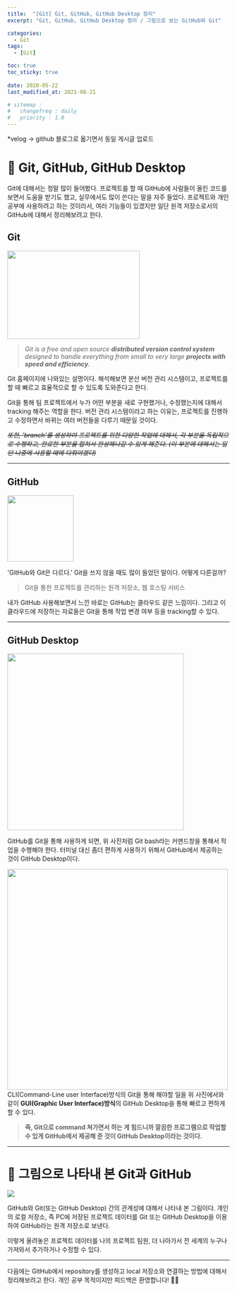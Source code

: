 ```yaml
---
title:  "[Git] Git, GitHub, GitHub Desktop 정리"
excerpt: "Git, GitHub, GitHub Desktop 정리 / 그림으로 보는 GitHub와 Git"

categories:
  - Git
tags:
  - [Git]

toc: true
toc_sticky: true
 
date: 2020-05-22
last_modified_at: 2021-08-21

# sitemap :
#   changefreq : daily
#   priority : 1.0
---
```

*velog -> github 블로그로 옮기면서 동일 게시글 업로드
 
# 🦥 Git, GitHub, GitHub Desktop
Git에 대해서는 정말 많이 들어봤다. 프로젝트를 할 때 GitHub에 사람들이 올린 코드를 보면서 도움을 받기도 했고, 실무에서도 많이 쓴다는 말을 자주 들었다. 프로젝트와 개인 공부에 사용하려고 하는 것이라서, 여러 기능들이 있겠지만 일단 원격 저장소로서의 GitHub에 대해서 정리해보려고 한다.

## Git
<img src="/assets/images/posts_img/ml-1/git-1-1.png" width="300" height="200"></img>

>_Git is a free and open source **distributed version control system** designed to handle everything from small to very large **projects with speed and efficiency**._

Git 홈페이지에 나와있는 설명이다. 해석해보면 분산 버전 관리 시스템이고, 프로젝트를 할 때 빠르고 효율적으로 할 수 있도록 도와준다고 한다.

Git을 통해 팀 프로젝트에서 누가 어떤 부분을 새로 구현했거나, 수정했는지에 대해서 tracking 해주는 역할을 한다. 버전 관리 시스템이라고 하는 이유는, 프로젝트를 진행하고 수정하면서 바뀌는 여러 버전들을 다루기 때문일 것이다.

_~~또한, 'branch'를 생성하여 프로젝트를 위한 다양한 작업에 대해서, 각 부분을 독립적으로 수행하고, 완료한 부분을 합쳐서 완성해나갈 수 있게 해준다. (이 부분에 대해서는 일단 나중에 사용할 때에 다뤄야겠다)~~_

***
## GitHub
<img src="/assets/images/posts_img/ml-1/git-1-2.png" width="150" height="150"></img>

'GitHub와 Git은 다르다.' Git을 쓰지 않을 때도 많이 들었던 말이다. 어떻게 다른걸까?

> Git을 통한 프로젝트를 관리하는 원격 저장소, 웹 호스팅 서비스

내가 GitHub 사용해보면서 느낀 바로는 GitHub는 클라우드 같은 느낌이다. 그리고 이 클라우드에 저장하는 자료들은 Git을 통해 작업 변경 여부 등을 tracking할 수 있다.
***
## GitHub Desktop

<img src="/assets/images/posts_img/ml-1/git-1-3.png" width="400"></img>


GitHub를 Git을 통해 사용하게 되면, 위 사진처럼 Git bash라는 커맨드창을 통해서 작업을 수행해야 한다. 터미널 대신 좀더 편하게 사용하기 위해서 GitHub에서 제공하는 것이 GitHub Desktop이다.

<img src="/assets/images/posts_img/ml-1/git-1-4.png" width="500"></img>
CLI(Command-Line user Interface)방식의 Git을 통해 해야할 일을 위 사진에서와 같이 **GUI(Graphic User Interface)방식**의 GitHub Desktop을 통해 빠르고 편하게 할 수 있다.
> **즉, Git으로 command 쳐가면서 하는 게 힘드니까 깔끔한 프로그램으로 작업할 수 있게 GitHub에서 제공해 준 것이 GitHub Desktop이라는 것이다.**

***
# 🦥 그림으로 나타내 본 Git과 GitHub
<img src="/assets/images/posts_img/ml-1/git-1-5.png"></img>

GitHub와 Git(또는 GitHub Desktop) 간의 관계성에 대해서 나타내 본 그림이다. 개인의 로컬 저장소, 즉 PC에 저장된 프로젝트 데이터를 Git 또는 GitHub Desktop을 이용하여 GitHub라는 원격 저장소로 보낸다.

이렇게 올려놓은 프로젝트 데이터를 나의 프로젝트 팀원, 더 나아가서 전 세계의 누구나 가져와서 추가하거나 수정할 수 있다.

***
다음에는 GitHub에서 repository를 생성하고 local 저장소와 연결하는 방법에 대해서 정리해보려고 한다. 개인 공부 목적이지만 피드백은 환영합니다! 🙆🏻